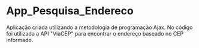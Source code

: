 # App_Pesquisa_Endereco
Aplicação criada utilizando a metodologia de programação Ajax. No código foi utilizada a API "ViaCEP" para encontrar o endereço baseado no CEP informado. 
